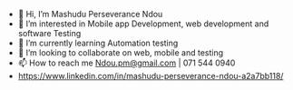 - 👋 Hi, I’m Mashudu Perseverance Ndou
- 👀 I’m interested in Mobile app Development, web development and software Testing
- 🌱 I’m currently learning Automation testing
- 💞️ I’m looking to collaborate on web, mobile and testing
- 📫 How to reach me Ndou.pm@gmail.com | 071 544 0940 
- https://www.linkedin.com/in/mashudu-perseverance-ndou-a2a7bb118/

<!---
Shudu333/Shudu333 is a ✨ special ✨ repository because its `README.md` (this file) appears on your GitHub profile.
You can click the Preview link to take a look at your changes.
--->
